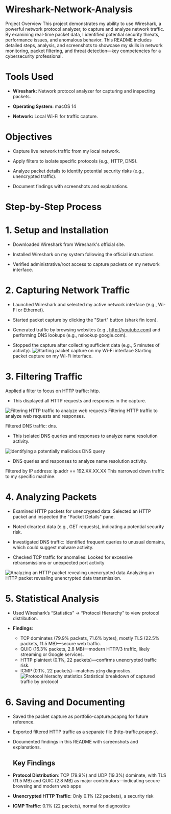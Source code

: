 # Wireshark-Network-Analysis
Project Overview
This project demonstrates my ability to use Wireshark, a powerful network protocol analyzer, to capture and analyze network traffic. By examining real-time packet data, I identified potential security threats, performance issues, and anomalous behavior. This README includes detailed steps, analysis, and screenshots to showcase my skills in network monitoring, packet filtering, and threat detection—key competencies for a cybersecurity professional.

# Tools Used
- **Wireshark:** Network protocol analyzer for capturing and inspecting packets.

- **Operating System:** macOS 14

- **Network:** Local Wi-Fi for traffic capture.
  
#  Objectives
- Capture live network traffic from my local network.

- Apply filters to isolate specific protocols (e.g., HTTP, DNS).

- Analyze packet details to identify potential security risks (e.g., unencrypted traffic).

- Document findings with screenshots and explanations.

# Step-by-Step Process
# 1. Setup and Installation
  - Downloaded Wireshark from Wireshark's official site.

  - Installed Wireshark on my system following the official instructions

  - Verified administrative/root access to capture packets on my network interface.

# 2. Capturing Network Traffic
  - Launched Wireshark and selected my active network interface (e.g., Wi-Fi or Ethernet).

  - Started packet capture by clicking the "Start" button (shark fin icon).

  - Generated traffic by browsing websites (e.g., http://youtube.com) and performing DNS lookups (e.g., nslookup google.com).

  - Stopped the capture after collecting sufficient data (e.g., 5 minutes of activity).
    ![Starting packet capture on my Wi-Fi interface](Screenshotss/WIFI_Capture.png)
Starting packet capture on my Wi-Fi interface.    

# 3. Filtering Traffic
Applied a filter to focus on HTTP traffic: http.
- This displayed all HTTP requests and responses in the capture.

![Filtering HTTP traffic to analyze web requests](Screenshotss/HTTP_filter.png)
Filtering HTTP traffic to analyze web requests and responses.

Filtered DNS traffic: dns.
- This isolated DNS queries and responses to analyze name resolution activity.

![Identifying a potentially malicious DNS query](Screenshotss/dns_filter.png)
- DNS queries and responses to analyze name resolution activity.


Filtered by IP address: ip.addr == 192.XX.XX.XX
This narrowed down traffic to my specific machine.

# 4. Analyzing Packets
- Examined HTTP packets for unencrypted data:
Selected an HTTP packet and inspected the "Packet Details" pane.

- Noted cleartext data (e.g., GET requests), indicating a potential security risk.

- Investigated DNS traffic:
Identified frequent queries to unusual domains, which could suggest malware activity.

- Checked TCP traffic for anomalies:
Looked for excessive retransmissions or unexpected port activity

![Analyzing an HTTP packet revealing unencrypted data](Screenshotss/Http_analysis.png)
  Analyzing an HTTP packet revealing unencrypted data transmission.


# 5. Statistical Analysis
- Used Wireshark’s “Statistics” → “Protocol Hierarchy” to view protocol distribution.

- **Findings**:
  - TCP dominates (79.9% packets, 71.6% bytes), mostly TLS (22.5% packets, 11.5 MB)—secure web traffic.
  - QUIC (16.3% packets, 2.8 MB)—modern HTTP/3 traffic, likely streaming or Google services.
  - HTTP plaintext (0.1%, 22 packets)—confirms unencrypted traffic risk.
  - ICMP (0.1%, 22 packets)—matches `ping` diagnostics.
![Protocol hierachy statistics](Screenshotss/protocol-hierarchy-stats.png)
 Statistical breakdown of captured traffic by protocol

# 6. Saving and Documenting 
- Saved the packet capture as portfolio-capture.pcapng for future reference.

- Exported filtered HTTP traffic as a separate file (http-traffic.pcapng).

- Documented findings in this README with screenshots and explanations.




    
  ## Key Findings
- **Protocol Distribution**: TCP (79.9%) and UDP (19.3%) dominate, with TLS (11.5 MB) and QUIC (2.8 MB) as major contributors—indicating secure browsing and modern web apps 
- **Unencrypted HTTP Traffic**: Only 0.1% (22 packets), a security risk 
- **ICMP Traffic**: 0.1% (22 packets), normal for diagnostics






